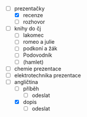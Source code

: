 - [ ] prezentačky
	- [x] recenze
	- [ ] rozhovor
- [ ] knihy do čj
	- [ ] lakomec
	- [ ] romeo a julie
	- [ ] podkoní a žák
	- [ ] Podovodník
	- [ ] (hamlet)
- [ ] chemie prezentace
- [ ] elektrotechnika prezentace
- [ ] angličtina
	- [ ] příběh
		- [ ] odeslat
	- [x] dopis
		- [ ] odeslat